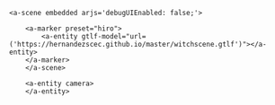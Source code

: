 <html>
<script src="https://aframe.io/releases/0.8.0/aframe.min.js"></script>
<script src="https://raw.githack.com/jeromeetienne/AR.js/1.7.5/aframe/build/aframe-ar.js"></script>
<head>
<body style='margin : 0px; overflow: hidden;'>

	<a-scene embedded arjs='debugUIEnabled: false;'>
		
		<a-marker preset="hiro">
			<a-entity gtlf-model="url=('https://hernandezscec.github.io/master/witchscene.gtlf')"></a-entity>
		</a-marker>
		</a-scene>	
		
		<a-entity camera>
		</a-entity>
		
</body>